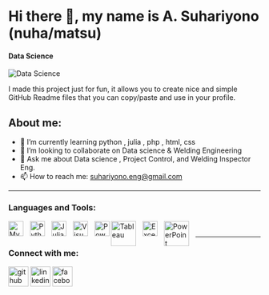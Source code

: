 # Hi there 👋, my name is A. Suhariyono (nuha/matsu)
#### Data Science 
![Data Science ](https://scontent.fcgk4-4.fna.fbcdn.net/v/t39.30808-6/278924383_10220935777652909_393907251193477123_n.jpg?stp=c0.87.904.335a_dst-jpg&_nc_cat=100&ccb=1-7&_nc_sid=dd9801&_nc_ohc=DmhEFM1pDmsAX8tXn3G&_nc_ht=scontent.fcgk4-4.fna&oh=00_AfD2kiyRh9z_HRL9DqvwMZqFa-3hlnLv6DbVvc7ViqKKRQ&oe=63D9CF9E)

I made this project just for fun, it allows you to create nice and simple GitHub Readme files that you can copy/paste and use in your profile.

## About me:
- 🌱 I’m currently learning python , julia , php , html, css 
- 👯 I’m looking to collaborate on Data science & Welding Engineering 
- 💬 Ask me about Data science , Project Control, and Welding Inspector Eng. 
- 📫 How to reach me: suhariyono.eng@gmail.com 

---
### Languages and Tools:
[<img align="left" alt="MySQL" width="30px" src="https://cdn.jsdelivr.net/gh/devicons/devicon/icons/mysql/mysql-original.svg" style="padding-right:10px;" />][webdev]
[<img align="left" alt="Python" width="30px" src="https://upload.wikimedia.org/wikipedia/commons/thumb/c/c3/Python-logo-notext.svg/110px-Python-logo-notext.svg.png?20100317150552" style="padding-right:10px;" />][webdev]
[<img align="left" alt="Julia" width="30px" src="https://julialang.org/assets/infra/logo.svg" style="padding-right:10px;" />][webdev]
[<img align="left" alt="Visual" width="30px" src="![image](https://user-images.githubusercontent.com/99974985/215254529-8b3d7d2b-036a-45f9-9084-e6176f7bf986.png)" style="padding-right:10px;" />][webdev]
[<img align="left" alt="PowerBI" width="30px" src="https://powerbi.microsoft.com/pictures/application-logos/svg/powerbi.svg" style="padding-right:0px;" />][webdev]
[<img align="left" alt="Tableau" width="50px" src="https://logos-world.net/wp-content/uploads/2021/10/Tableau-Symbol.png" style="padding-right:10px;" />][webdev]
[<img align="left" alt="Excel" width="30px" src="https://is2-ssl.mzstatic.com/image/thumb/Purple126/v4/a8/fd/5a/a8fd5a84-c6f1-355f-3b9f-6e86598efaa3/XCEL.png/1200x630bb.png" style="padding-right:10px;" />][webdev]
[<img align="left" alt="PowerPoint" width="50px" src="https://play-lh.googleusercontent.com/6pTX4OILXTxazqad66oiVfG4x2KpYn4kIPgdzOe173tT0oHr2ThwpBhMyzzzxWq_r6M=w480-h960-rw" style="padding-right:10px;" />][webdev]

<br />

---
### Connect with me:
[<img src='https://cdn.jsdelivr.net/npm/simple-icons@3.0.1/icons/github.svg' alt='github' height='40'>](https://github.com/https://github.com/Matsu-suhariyono)  [<img src='https://cdn.jsdelivr.net/npm/simple-icons@3.0.1/icons/linkedin.svg' alt='linkedin' height='40'>](https://www.linkedin.com/in/https://id.linkedin.com/in/akhmad-suhariyono-01921416a/)  [<img src='https://cdn.jsdelivr.net/npm/simple-icons@3.0.1/icons/facebook.svg' alt='facebook' height='40'>](https://www.facebook.com/https://www.facebook.com/ir.akhmad.suhariyono)  



[webdev]: https://github.com/Matsu-suhariyono/matsu-suhariyono
